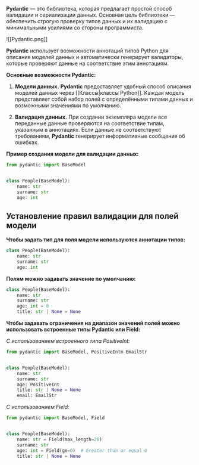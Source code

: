 **Pydantic** — это библиотека, которая предлагает простой способ валидации и сериализации данных. Основная цель библиотеки — обеспечить строгую проверку типов данных и их валидацию с минимальными усилиями со стороны программиста.

![[Pydantic.png]]

**Pydantic** использует возможности аннотаций типов Python для описания моделей данных и автоматически генерирует валидаторы, которые проверяют данные на соответствие этим аннотациям.

**Основные возможности Pydantic:**

1. **Модели данных.** **Pydantic** предоставляет удобный способ описания моделей данных через [[Классы|классы Python]]. Каждая модель представляет собой набор полей с определёнными типами данных и возможными значениями по умолчанию.
    
2. **Валидация данных.** При создании экземпляра модели все переданные данные проверяются на соответствие типам, указанным в аннотациях. Если данные не соответствуют требованиям, **Pydantic** генерирует информативные сообщения об ошибках.

**Пример создания модели для валидации данных:**

```Python
from pydantic import BaseModel


class People(BaseModel):
	name: str
	surname: str
	age: int
```

## Установление правил валидации для полей модели

**Чтобы задать тип для поля модели используются аннотации типов:**

```Python
class People(BaseModel):
	name: str
	surname: str
	age: int
```

**Полям можно задавать значение по умолчанию:**

```Python
class People(BaseModel):
	name: str
	surname: str
	age: int = 0
	title: str | None = None
```

**Чтобы задавать ограничения на диапазон значений полей можно использовать встроенные типы Pydantic или Field:**

*С использованием встроенного типа PositiveInt:*

```Python
from pydantic import BaseModel, PositiveIntm EmailStr


class People(BaseModel):
	name: str
	surname: str
	age: PositiveInt
	title: str | None = None
	email: EmailStr
```

*С использованием Field:*

```Python
from pydantic import BaseModel, Field


class People(BaseModel):
	name: str = Field(max_length=20)
	surname: str
	age: int = Field(ge=0)  # Greater than or equal 0
	title: str | None = None
```